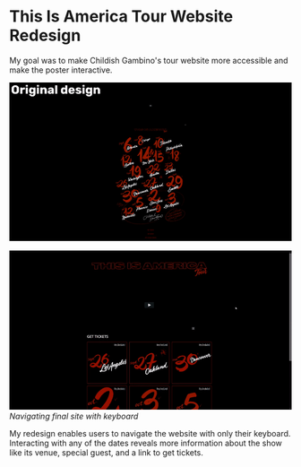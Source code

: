 # This Is America Tour Website Redesign

My goal was to make Childish Gambino's tour website more accessible and make 
the poster interactive.

![](this-is-america-tour-before-after.gif)

![](this-is-america-tour-keyboard-demo.gif)
*Navigating final site with keyboard*

My redesign enables users to navigate the website with only their keyboard. 
Interacting with any of the dates reveals more information about the show like 
its venue, special guest, and a link to get tickets.
